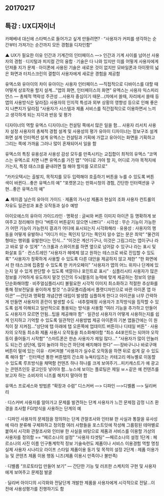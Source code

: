 ## 20170217

## 특강 : UX디자이너

카페베네 대신에 스타벅스로 들어가고 싶게 만들려면?
· “사용자가 커피를 생각하는 순간부터 가져가는 순간까지 모든 경험을 디자인함”

▲ UX가 필요한 이유
인간과 기계간의 인터페이스 —> 인간과 기계 사이를 넘어선 사용자의 경험
· 디지털과 피지컬 간의 융합
· 기술은 다 나와 있지만 이를 어떻게 사용자에게 던져줄 지가 문제
· 아이폰에 사용된 기술은 새로운 것이 없지만 모바일폰과 아이팟의 넓은 화면과 터치스크린의 결합이 사용자에게 새로운 경험을 제공함

유엑스와 유아이의 차이
유아이는 사용자 인터페이스 —직접적으로 디바이스를 대할 때 어떻게 상호작용 할지 설계…”앱의 화면, 인터페이스의 화면”
유엑스는 사용자 익스피리언스 — 총체적 맥락성 주관성 …사용자 중심이기 때문…(차에서 쓸때, 자리에서 쓸때 등 앱의 사용방식은 달라짐)
사용자의 인지적 특성과 외부 상황의 영향성 등으로 인해 좋은지 나쁜지가 달라짐
“사용자가 시스템과 제품 서비스를 직간접적으로 이용하면서 느끼고 생각하게 되는 지각과 반응 및 평가

디자이너의 역할
유엑스 디자이너는 컨설팅 쪽에서 많은 일을 함…
사용자 리서치 사용자 설정 사용자의 총체적 경험 설계 및 사용성의 평가
유아이 디자이너는 정보구조 설계 화면 설계 인터렉션 설계
유엑스는 컨설팅과 기획에 가깝고 유아이는 화면을 기획하고 그리는 쪽에 가까움
그러나 많이 혼재되어서 일을 함

유엑스의 특징
유용성과 사용성 감성 모두를 만족시키는 교집합이 최적의 유엑스
“코엑스는 유엑스로 치면 나쁜 유엑스를 가진 앱” 
“어디로 가야 할 지, 어디로 가야 목적지에 가는지, 특정 태스크를 끝내려면 뭘 해야 할지를 모르므로”

“카카오택시는 출발지, 목적지를 모두 입력해야 호출하기 버튼을 누를 수 있도록 버튼 색이 바뀐다…좋은 유엑스의 예”
“포켓몬고는 만화시청의 경험, 간단한 인터렉션을 구현…좋은 유엑스의 예”

▲ 제이콥 닐슨의 유아이 가이드
· 제품의 가시성 제품과 현실의 조화 사용자 컨트롤의 자유도 일관성과 표준 오작동과 실수 예방

아이오에스의 유아이 가이드라인
· 명확성 : 글씨와 버튼 이미지 아이콘 등 명확하게 보여주고 정리해야 한다
“버튼이 버튼같지 않으면 나쁘다”
· 시각성 : 무슨 기능이 가능한가
어떤 기능이 가능한지 결과가 어디에 표시되는지 시각화해라
· 유용성 : 사용자의 행동을 어떻게 유발하나
“어디가 미는 쪽인지 당기는 쪽인지 알수 없는 문은 최악”
“물건의 형태는 행위를 유발한다는 인식…”
“이것은 계산기구나, 이것은 그림그리는 앱이구나 라고 바로 알 수 있게”
“스크롤과 스와이프를 하면 옆으로 넘어갈 수 있구나 라는 표시 및 화살표 등”
· 컨스트레인 
“사용자가 헤메제 않고 원하는 테스크로 바로 진입할 수 있도록”
“사용자가 정확하게 사용할 수 있도록 다른 대안을 제공하지 않고 제한”
“한 화면에서 한 태스크에 집중할 수 있도록 한 카카오페이”
“사용자가 앱의 어느 위치나 단계에 있는지 알 수 있게 판단할 수 있도록 색깔이나 포인트로
표시”
· 심플리시티
사용자가 많은 정보를 기억하게 유도하지 말것
인간의 두뇌활동의 능력에 맞게 제공하는 정보의 양을 단순화해야함
· 비주얼심플리시티
불필요한 시각적 이미지 최소화하고 적절한 추상화를 통해 정보전달을 용이하게 할것
“스큐모폴리즘에서 플랫디자인으로 바뀐 아이폰 앱 아이콘”
—간단과 명확함 개념간엔 대립이 발생함
심플하게 한다고 아이콘을 너무 간략하게 만들면 사용자의 혼란이 발생할 수도
· 네추럴매핑
사용자가 조작방식을 짐작할 수 있도록 쉽게 이해되고 일반적으로 통용되는 방식을 사용함
“여러 기능을 추가하고 만들어도 사용자가 모르면 안됨…팁을 제공해야 함”
· 일관성
사용자가 어떻게 사용하는지를 쉽게 인지하고 기억할 수 있도록 일관적인 사용방법 제공
아이폰의 기본 앱들간에는 이 원칙이 잘 지켜짐…”상단에 탭 아래에 탭 오른쪽에 업데이트 
버튼이나 디테일 버튼”
· 사용자의 오작동 최소화
제품 사용시 오작동을 최소화해야함
“최소 44포인트는 되어야 오작동이 줄어들기 시작함”
“스마트폰은 한손 사용자가 제일 많다…”
“사용자가 많이 안눌러도 되는건 상단에, 많이 눌러야 하는건 하단에 배치해야 한다” —-장바구니나 바로구매 버튼이 밑에 있는 이유
· 리버져블
“사용자가 실수로 오작동을 하면 뒤로 쉽게 갈 수 있도록 해야 함”
· 인터렉션 통한 버튼탭의 간소화
뉴욕타임즈는 카테고리 메뉴별로 이동할 수 있도록 루프방식을 채택함
컨텐츠 하나 하나를 크게 보여주기…피키캐스트가 예
광고는 콘텐츠인듯 광고인듯 넣어야 함…뉴스에 보이는 플로팅은 제일 ㅂㅅ같은 예
컨텐츠를 보고자 하는 소비자의 니즈를 해치지 말아야 함

유엑스 프로세스와 방법론
“확장과 수렴”
디스커버 —> 디파인 —>디벨롭 —> 딜리버리

· 디스커버 
사용자를 알아가고 문제를 발견하는 단계
사용자가 느낀 문제점 감정 니즈 환경을 조사함
FGI방식을 사용하는 단계의 예

· 디파인
사용자의 문제점을 정의하는 단계
관찰조사와 인터뷰 한 사실과 통찰을 유사성에 따라 분류해 구체화하고 정의함
여러 사항들을 포스트잇에 작성해 그룹핑된 테마별로 붙여서 시각화
관찰조사와 인터뷰 한 사실을 바탕으로 제품과 서비스를 이용할 가상의 사용자를 정의함 == “페르소나의 설정” “사용자 타겟팅”
—페르소나의 설정
1단계 : 페르소나의 사진 이름 인구통계학적 정보 기술숙련도 제품이나 서비스 이용경험 역할 명칭 실제 사용자 시나리오 라이프 스타일 제품이용 동기 및 목적의 설정
2단계 :  제품 이용가능 및 콘텐츠 제품 이용 행동 니즈(제품 이용시 만족이나 불만족)

· 디벨롭
“프로토타입 만들어 보기” — 간단한 기능 및 러프한 스케치의 구현 및 사용자에게 보여주고 문제점 발굴

· 딜리버
아이디의 시각화와 전달단계
개발한 제품을 사용자에게 시각적으로 전달…이 전에 사용성평가를 진행하기도 함

